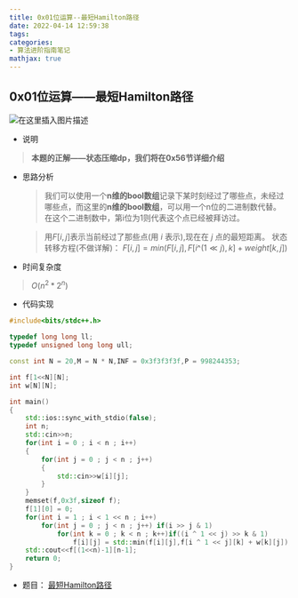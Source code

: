 ```yaml
---
title: 0x01位运算--最短Hamilton路径
date: 2022-04-14 12:59:38
tags:
categories:
- 算法进阶指南笔记
mathjax: true
---
```

## 0x01位运算——最短Hamilton路径
![在这里插入图片描述](https://img-blog.csdnimg.cn/a12eeb73663147e1bb9661387c6a2134.png?x-oss-process=image/watermark,type_d3F5LXplbmhlaQ,shadow_50,text_Q1NETiBAdGltZXJfY2F0Y2g=,size_20,color_FFFFFF,t_70,g_se,x_16)
- 说明
>**本题的正解——状态压缩dp，我们将在0x56节详细介绍**
- 思路分析
	>我们可以使用一个**n维的bool数组**记录下某时刻经过了哪些点，未经过哪些点，而这里的**n维的bool数组**，可以用一个n位的二进制数代替。
	>在这个二进制数中，第i位为1则代表这个点已经被拜访过。
	
	>用$F[i,j]$表示当前经过了那些点(用 *i* 表示),现在在 *j* 点的最短距离。
	>状态转移方程(不做详解)：
	>$F[i,j] =min(F[i,j],F[i$^$(1\ll j),k]+weight[k,j])$
	
- 时间复杂度
>$O(n^{2}*2^{n})$
- 代码实现

```cpp
#include<bits/stdc++.h>

typedef long long ll;
typedef unsigned long long ull;

const int N = 20,M = N * N,INF = 0x3f3f3f3f,P = 998244353;

int f[1<<N][N];
int w[N][N];

int main()
{
    std::ios::sync_with_stdio(false);
    int n;
    std::cin>>n;
    for(int i = 0 ; i < n ; i++)
    {
        for(int j = 0 ; j < n ; j++)
        {
            std::cin>>w[i][j];
        }
    }
    memset(f,0x3f,sizeof f);
    f[1][0] = 0;
    for(int i = 1 ; i < 1 << n ; i++)
        for(int j = 0 ; j < n ; j++) if(i >> j & 1)
            for(int k = 0 ; k < n ; k++)if((i ^ 1 << j) >> k & 1)
                f[i][j] = std::min(f[i][j],f[i ^ 1 << j][k] + w[k][j]);
    std::cout<<f[(1<<n)-1][n-1];
    return 0;
}
```
- 题目：
[最短Hamilton路径](https://www.acwing.com/problem/content/93/)
